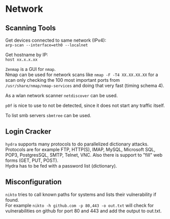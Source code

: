 # Network

## Scanning Tools

Get devices connected to same network (IPv4):  
`arp-scan --interface=eth0 --localnet`

Get hostname by IP:  
`host xx.x.x.xx`

`Zenmap` is a GUI for `nmap`.  
Nmap can be used for network scans like `nmap -F -T4 XX.XX.XX.XX` for a
scan only checking the 100 most important ports from `/usr/share/nmap/nmap-services`
and doing that very fast (timing schema 4).

As a wlan network scanner `netdiscover` can be used.

`p0f` is nice to use to not be detected, since it does not start any traffic itself.

To list smb servers `sbmtree` can be used.

## Login Cracker

`hydra` supports many protocols to do parallelized dictionary attacks. Protocols are for example FTP, HTTP(S), IMAP, MySQL, Microsoft SQL, POP3, PostgresSQL, SMTP, Telnet, VNC. Also there is support to "fill" web forms (GET, PUT, POST).  
Hydra has to be fed with a password list (dictionary).

## Misconfiguration

`nikto` tries to call known paths for systems and lists their vulnerability if found.  
For example `nikto -h github.com -p 80,443 -o out.txt` will check for vulnerabilities
on github for port 80 and 443 and add the output to out.txt.
